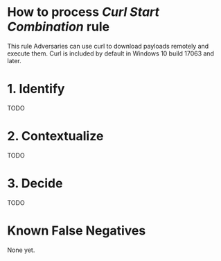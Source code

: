 # How to process *Curl Start Combination* rule
This rule Adversaries can use curl to download payloads remotely and execute them. Curl is included by default in Windows 10 build 17063 and later.

# 1. Identify
TODO

# 2. Contextualize
TODO

# 3. Decide
TODO

# Known False Negatives
None yet.
